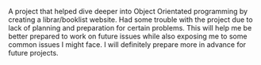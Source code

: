A project that helped dive deeper into Object Orientated programming by creating a librar/booklist website. Had some trouble with the project due to lack of planning and preparation for certain problems. This will help me be better prepared to work on future issues while also exposing me to some common issues I might face. I will definitely prepare more in advance for future projects. 